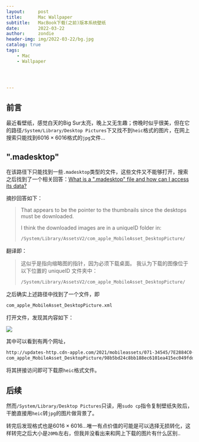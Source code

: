 ```yaml
---
layout:     post
title:      Mac Wallpaper
subtitle:   MacBook下载(之前)版本系统壁纸
date:       2022-03-22
author:     zondie
header-img: img/2022-03-22/bg.jpg
catalog: true
tags:
    - Mac
    - Wallpaper




---
```


<script type="text/x-mathjax-config">   MathJax.Hub.Config({     tex2jax: {       inlineMath: [ ['$','$'], ["\\(","\\)"] ],       processEscapes: true     }   }); </script>

<script src="https://cdn.mathjax.org/mathjax/latest/MathJax.js?config=TeX-AMS-MML_HTMLorMML" type="text/javascript"></script>

## 前言

最近看壁纸，感觉白天的Big Sur太亮，晚上又无生趣；傍晚时似乎很美，但在它的路径`/System/Library/Desktop Pictures`下又找不到`heic`格式的图片，在网上搜索只能找到$6016\times6016$格式的`jpg`文件...

## ".madesktop"

在该路径下只能找到一些`.madesktop`类型的文件，这些文件又不能够打开，搜索之后找到了一个相关回答：[What is a ".madesktop" file and how can I access its data?](https://discussions.apple.com/thread/253322672)

摘抄回答如下：

> That appears to be the pointer to the thumbnails since the desktops must be downloaded. 
>
> I think the downloaded images are in a uniqueID folder in:
>
> ```bash
> /System/Library/AssetsV2/com_apple_MobileAsset_DesktopPicture/
> ```

翻译即：

> 这似乎是指向缩略图的指针，因为必须下载桌面。
> 我认为下载的图像位于以下位置的 uniqueID 文件夹中：
>
> ```bash
> /System/Library/AssetsV2/com_apple_MobileAsset_DesktopPicture/
> ```

之后确实上述路径中找到了一个文件，即

```bash
com_apple_MobileAsset_DesktopPicture.xml
```

打开文件，发现其内容如下：

![](https://zondie17.github.io/img/2022-03-22/xml.png)

其中可以看到有两个网址，

```bash
http://updates-http.cdn-apple.com/2021/mobileassets/071-34545/7E2884C0-2F21-4028-B22E-2EA162B35135/
com_apple_MobileAsset_DesktopPicture/98b5bd24c8bb188ec6101ea415ec049fdd03de84.zip
```

将其拼接访问即可下载原`heic`格式文件。

## 后续

然而`/System/Library/Desktop Pictures`只读，用`sudo cp`指令复制壁纸失败后，干脆直接用`heic`转`jpg`的图片做背景了。

转完后发现格式也是$6016\times6016$...唯一有点价值的可能是可以选择无损转化，这样转完之后大小是`20Mb`左右，但我并没看出来和网上下载的图片有什么区别..